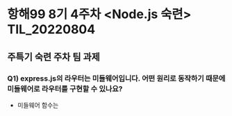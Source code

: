 # 항해99 8기 4주차 <Node.js 숙련> TIL_20220804 #
## 주특기 숙련 주차 팀 과제 ##
### Q1) express.js의 라우터는 미들웨어입니다. 어떤 원리로 동작하기 때문에 미들웨어로 라우터를 구현할 수 있나요? ###
- 미들웨어 함수는
